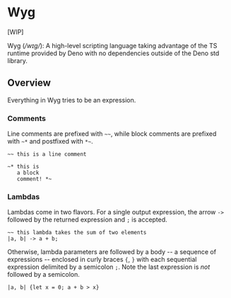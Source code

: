 
# Wyg
[WIP] 

Wyg (*/wɪg/*): A high-level scripting language taking advantage of the TS runtime provided by Deno with no dependencies outside of the Deno std library.

## Overview
Everything in Wyg tries to be an expression. 

### Comments
Line comments are prefixed with `~~`, while block comments are prefixed with `~*` and postfixed with `*~`.
```
~~ this is a line comment 
```
```
~* this is 
   a block
   comment! *~
```

### Lambdas
Lambdas come in two flavors. For a single output expression, the arrow `->` followed by the returned expression and `;` is accepted.
```
~~ this lambda takes the sum of two elements
|a, b| -> a + b; 
```

Otherwise, lambda parameters are followed by a body -- a sequence of expressions -- enclosed in curly braces `{`, `}` with each sequential expression delimited by a semicolon `;`. Note the last expression is *not* followed by a semicolon.
```
|a, b| {let x = 0; a + b > x}
```

